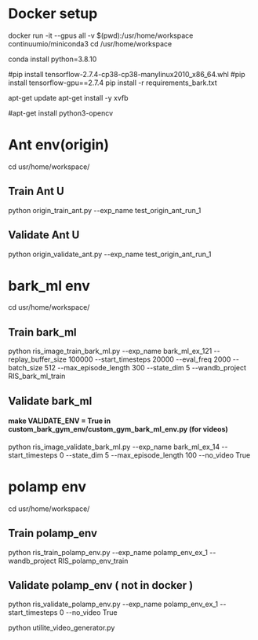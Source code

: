 # Docker setup 
docker run -it --gpus all -v $(pwd):/usr/home/workspace continuumio/miniconda3
cd /usr/home/workspace

conda install python=3.8.10

#pip install tensorflow-2.7.4-cp38-cp38-manylinux2010_x86_64.whl
#pip install tensorflow-gpu==2.7.4
pip install -r requirements_bark.txt

apt-get update
apt-get install -y xvfb

#apt-get install python3-opencv

# Ant env(origin)
cd usr/home/workspace/
## Train Ant U
python origin_train_ant.py --exp_name test_origin_ant_run_1

## Validate Ant U
python origin_validate_ant.py --exp_name test_origin_ant_run_1


# bark_ml env
cd usr/home/workspace/
## Train bark_ml
python ris_image_train_bark_ml.py --exp_name bark_ml_ex_121 --replay_buffer_size 100000 --start_timesteps 20000 --eval_freq 2000 --batch_size 512 --max_episode_length 300 --state_dim 5 --wandb_project RIS_bark_ml_train

## Validate bark_ml
#### make VALIDATE_ENV = True in custom_bark_gym_env/custom_gym_bark_ml_env.py (for videos)
python ris_image_validate_bark_ml.py --exp_name bark_ml_ex_14 --start_timesteps 0 --state_dim 5 --max_episode_length 100 --no_video True


# polamp env
cd usr/home/workspace/
## Train polamp_env
python ris_train_polamp_env.py --exp_name polamp_env_ex_1 --wandb_project RIS_polamp_env_train

## Validate polamp_env ( not in docker )
python ris_validate_polamp_env.py --exp_name polamp_env_ex_1 --start_timesteps 0 --no_video True

python utilite_video_generator.py 